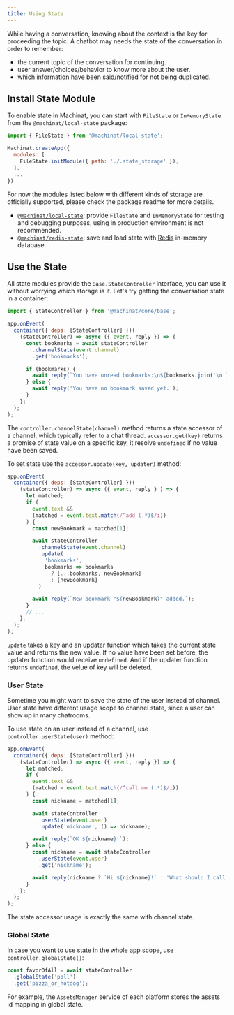 ```yaml
---
title: Using State
---
```


While having a conversation, knowing about the context is the key for proceeding the topic. A chatbot may needs the state of the conversation in order to remember:

- the current topic of the conversation for continuing.
- user answer/choices/behavior to know more about the user.
- which information have been said/notified for not being duplicated.

## Install State Module

To enable state in Machinat, you can start with `FileState` or `InMemoryState` from the `@machinat/local-state` package:

```js
import { FileState } from '@machinat/local-state';

Machinat.createApp({
  modules: [
    FileState.initModule({ path: './.state_storage' }),
  ],
  ...
})
```

For now the modules listed below with different kinds of storage are officially supported, please check the package readme for more details.

- [`@machinat/local-state`](https://github.com/machinat/machinat/tree/master/packages/local-state): provide `FileState` and `InMemoryState` for testing and debugging purposes, using in production environment is not recommended.
- [`@machinat/redis-state`](https://github.com/machinat/machinat/tree/master/packages/redis-state): save and load state with [Redis](https://redis.io/) in-memory database.

## Use the State

All state modules provide the `Base.StateController` interface, you can use it without worrying which storage is it. Let's try getting the conversation state in a container:

```js
import { StateController } from '@machinat/core/base';

app.onEvent(
  container({ deps: [StateController] })(
    (stateController) => async ({ event, reply }) => {
      const bookmarks = await stateController
        .channelState(event.channel)
        .get('bookmarks');

      if (bookmarks) {
        await reply(`You have unread bookmarks:\n${bookmarks.join('\n')}`);
      } else {
        await reply('You have no bookmark saved yet.');
      }
    };
  );
);
```

The `controller.channelState(channel)` method returns a state accessor of a channel, which typically refer to a chat thread. `accessor.get(key)` returns a promise of state value on a specific key, it resolve `undefined` if no value have been saved.

To set state use the `accessor.update(key, updater)` method:

```js
app.onEvent(
  container({ deps: [StateController] })(
    (stateController) => async ({ event, reply } ) => {
      let matched;
      if (
        event.text &&
        (matched = event.text.match(/^add (.*)$/i))
      ) {
        const newBookmark = matched[1];

        await stateController
          .channelState(event.channel)
          .update(
            'bookmarks',
            bookmarks => bookmarks
              ? [...bookmarks, newBookmark]
              : [newBookmark]
          )

        await reply(`New bookmark "${newBookmark}" added.`);
      }
      // ...
    };
  );
);
```

`update` takes a key and an updater function which takes the current state value and returns the new value. If no value have been set before, the updater function would receive `undefined`. And if the updater function returns `undefined`, the velue of key will be deleted.

### User State

Sometime you might want to save the state of the user instead of channel. User state have different usage scope to channel state, since a user can show up in many chatrooms.

To use state on an user instead of a channel, use `controller.userState(user)` method:

```js
app.onEvent(
  container({ deps: [StateController] })(
    (stateController) => async ({ event, reply }) => {
      let matched;
      if (
        event.text &&
        (matched = event.text.match(/^call me (.*)$/i))
      ) {
        const nickname = matched[1];

        await stateController
          .userState(event.user)
          .update('nickname', () => nickname);

        await reply(`OK ${nickname}!`);
      } else {
        const nickname = await stateController
          .userState(event.user)
          .get('nickname');

        await reply(nickname ? `Hi ${nickname}!` : 'What should I call you?');
      }
    };
  );
);
```

The state accessor usage is exactly the same with channel state.

### Global State

In case you want to use state in the whole app scope, use `controller.globalState()`:

```js
const favorOfAll = await stateController
  .globalState('poll')
  .get('pizza_or_hotdog');
```

For example, the `AssetsManager` service of each platform stores the assets id mapping in global state.
